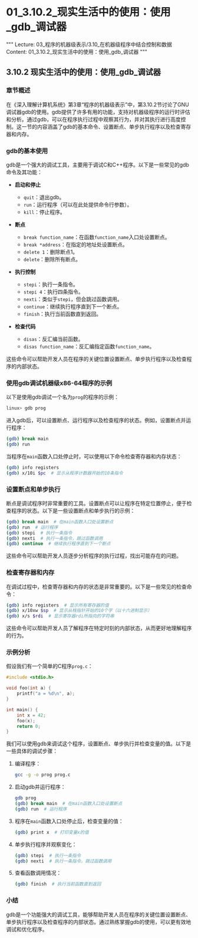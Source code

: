 # 01_3.10.2_现实生活中的使用：使用_gdb_调试器

"""
Lecture: 03_程序的机器级表示/3.10_在机器级程序中结合控制和数据
Content: 01_3.10.2_现实生活中的使用：使用_gdb_调试器
"""

## 3.10.2 现实生活中的使用：使用_gdb_调试器

### 章节概述
在《深入理解计算机系统》第3章“程序的机器级表示”中，第3.10.2节讨论了GNU调试器gdb的使用。gdb提供了许多有用的功能，支持对机器级程序的运行时评估和分析。通过gdb，可以在程序执行过程中观察其行为，并对其执行进行高度控制。这一节的内容涵盖了gdb的基本命令、设置断点、单步执行程序以及检查寄存器和内存。

### gdb的基本使用
gdb是一个强大的调试工具，主要用于调试C和C++程序。以下是一些常见的gdb命令及其功能：

- **启动和停止**
  - `quit`：退出gdb。
  - `run`：运行程序（可以在此处提供命令行参数）。
  - `kill`：停止程序。

- **断点**
  - `break function_name`：在函数`function_name`入口处设置断点。
  - `break *address`：在指定的地址处设置断点。
  - `delete 1`：删除断点1。
  - `delete`：删除所有断点。

- **执行控制**
  - `stepi`：执行一条指令。
  - `stepi 4`：执行四条指令。
  - `nexti`：类似于`stepi`，但会跳过函数调用。
  - `continue`：继续执行程序直到下一个断点。
  - `finish`：执行当前函数直到返回。

- **检查代码**
  - `disas`：反汇编当前函数。
  - `disas function_name`：反汇编指定函数`function_name`。

这些命令可以帮助开发人员在程序的关键位置设置断点、单步执行程序以及检查程序的内部状态。

### 使用gdb调试机器级x86-64程序的示例
以下是使用gdb调试一个名为`prog`的程序的示例：
```bash
linux> gdb prog
```
进入gdb后，可以设置断点、运行程序以及检查程序的状态。例如，设置断点并运行程序：
```bash
(gdb) break main
(gdb) run
```
当程序在`main`函数入口处停止时，可以使用以下命令检查寄存器和内存状态：
```bash
(gdb) info registers
(gdb) x/10i $pc  # 显示从程序计数器开始的10条指令
```

### 设置断点和单步执行
断点是调试程序时非常重要的工具。设置断点可以让程序在特定位置停止，便于检查程序的状态。以下是一些设置断点和单步执行的示例：
```bash
(gdb) break main  # 在main函数入口处设置断点
(gdb) run  # 运行程序
(gdb) stepi  # 执行一条指令
(gdb) nexti  # 执行一条指令，跳过函数调用
(gdb) continue  # 继续执行程序直到下一个断点
```
这些命令可以帮助开发人员逐步分析程序的执行过程，找出可能存在的问题。

### 检查寄存器和内存
在调试过程中，检查寄存器和内存的状态是非常重要的。以下是一些常见的检查命令：
```bash
(gdb) info registers  # 显示所有寄存器的值
(gdb) x/10xw $sp  # 显示从栈指针开始的10个字（以十六进制显示）
(gdb) x/s $rdi  # 显示寄存器rdi所指向的字符串
```
这些命令可以帮助开发人员了解程序在特定时刻的内部状态，从而更好地理解程序的行为。

### 示例分析
假设我们有一个简单的C程序`prog.c`：
```c
#include <stdio.h>

void foo(int a) {
    printf("a = %d\n", a);
}

int main() {
    int x = 42;
    foo(x);
    return 0;
}
```
我们可以使用gdb来调试这个程序，设置断点、单步执行并检查变量的值。以下是一些具体的调试步骤：
1. 编译程序：
   ```bash
   gcc -g -o prog prog.c
   ```
2. 启动gdb并运行程序：
   ```bash
   gdb prog
   (gdb) break main  # 在main函数入口处设置断点
   (gdb) run  # 运行程序
   ```
3. 程序在`main`函数入口处停止后，检查变量的值：
   ```bash
   (gdb) print x  # 打印变量x的值
   ```
4. 单步执行程序并观察变化：
   ```bash
   (gdb) stepi  # 执行一条指令
   (gdb) nexti  # 执行一条指令，跳过函数调用
   ```
5. 查看函数调用情况：
   ```bash
   (gdb) finish  # 执行当前函数直到返回
   ```

### 小结
gdb是一个功能强大的调试工具，能够帮助开发人员在程序的关键位置设置断点、单步执行程序以及检查程序的内部状态。通过熟练掌握gdb的使用，可以更有效地调试和优化程序。

